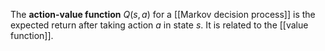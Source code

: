 The **action-value function** $Q(s, a)$ for a [[Markov decision process]] is the expected return after taking action $a$ in state $s$. It is related to the [[value function]].